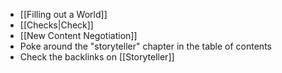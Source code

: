 - [[Filling out a World]]
- [[Checks|Check]]
- [[New Content Negotiation]]
- Poke around the "storyteller" chapter in the table of contents
- Check the backlinks on [[Storyteller]]